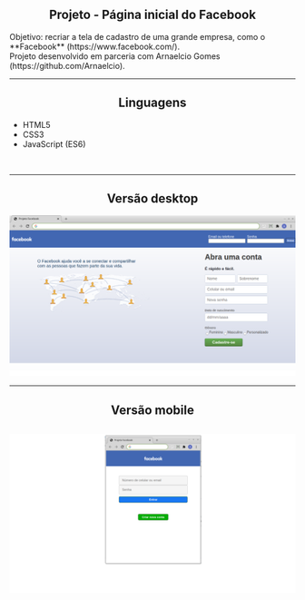 <h2 align="center">Projeto - Página inicial do Facebook</h2>
   
   <p>
      Objetivo: recriar a tela de cadastro de uma grande empresa, como o **Facebook** (https://www.facebook.com/).<br>
      Projeto desenvolvido em parceria com Arnaelcio Gomes (https://github.com/Arnaelcio).<br>
   </p>

---

<h2 align="center">Linguagens</h2>

 - HTML5
 - CSS3
 - JavaScript (ES6)
<br>

---

<h2 align="center">Versão desktop</h2>

![Página Facebook](./versao_desktop.png)
<br>

---

<h2 align="center">Versão mobile</h2>

![Página Facebook](./versao_mobile.png)
---

